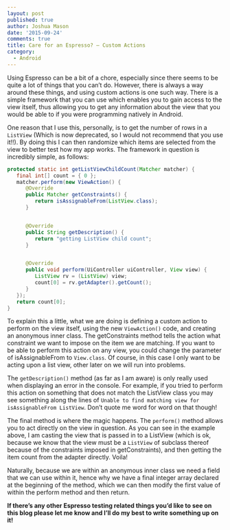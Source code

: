 ```yaml
---
layout: post
published: true
author: Joshua Mason
date: '2015-09-24'
comments: true
title: Care for an Espresso? – Custom Actions
category:
  - Android
---
```

Using Espresso can be a bit of a chore, especially since there seems to be quite a lot of things that you can’t do. However, there is always a way around these things, and using custom actions is one such way. There is a simple framework that you can use which enables you to gain access to the view itself, thus allowing you to get any information about the view that you would be able to if you were programming natively in Android.

One reason that I use this, personally, is to get the number of rows in a `ListView` (Which is now deprecated, so I would not recommend that you use it!!). By doing this I can then randomize which items are selected from the view to better test how my app works. The framework in question is incredibly simple, as follows:

```java
protected static int getListViewChildCount(Matcher matcher) {
   final int[] count = { 0 };
   matcher.perform(new ViewAction() {
      @Override
      public Matcher getConstraints() {
         return isAssignableFrom(ListView.class);
      }


      @Override
      public String getDescription() {
         return "getting ListView child count";
      }


      @Override
      public void perform(UiController uiController, View view) {
         ListView rv = (ListView) view;
         count[0] = rv.getAdapter().getCount();
      }
   });
   return count[0];
}
```

To explain this a little, what we are doing is defining a custom action to perform on the view itself, using the new `ViewAction()` code, and creating an anonymous inner class. The getConstraints method tells the action what constraint we want to impose on the item we are matching. If you want to be able to perform this action on any view, you could change the parameter of isAssignableFrom to `View.class`. Of course, in this case I only want to be acting upon a list view, other later on we will run into problems.

The `getDescription()` method (as far as I am aware) is only really used when displaying an error in the console. For example, if you tried to perform this action on something that does not match the ListView class you may see something along the lines of `Unable to find matching view for isAssignableFrom ListView`. Don’t quote me word for word on that though!

The final method is where the magic happens. The `perform()` method allows you to act directly on the view in question. As you can see in the example above, I am casting the view that is passed in to a ListView (which is ok, because we know that the view must be a `ListView` of subclass thereof because of the constraints imposed in getConstraints), and then getting the item count from the adapter directly. Voila!

Naturally, because we are within an anonymous inner class we need a field that we can use within it, hence why we have a final integer array declared at the beginning of the method, which we can then modify the first value of within the perform method and then return.

**If there’s any other Espresso testing related things you’d like to see on this blog please let me know and I’ll do my best to write something up on it!**
